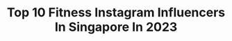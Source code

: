 ---
title: Top 10 Fitness Instagram Influencers In Singapore In 2023
description: >-
  Find top fitness Instagram influencers in Singapore in 2023. Most popular hashtags: #fitness #gym #japan #travel.
platform: Instagram
hits: 20
text_top: Analyze the best Instagram profiles on inBeat.
text_bottom: inBeat has 20 Instagram influencers like this in Singapore for you to pitch.
profiles:
  - username: "whathebronte"
    fullname: >-
      Danil Palma
    bio: >-
      ✖️ Lifestyle | Travel | Fitness 📍 Singapore ✉️ contact@danilpalma.com
    location: "Singapore"
    followers: 78810
    engagement: 326
    commentsToLikes: 0.011725
    id: ck5hdxfebpvl90i11tbrvfx1s
    verified: false
    hashtags: "#uipsingapore, #halloween, #halloweenmakeup, #airnzbungychallenge"
  - username: "jmeteo"
    fullname: >-
      Jaime Teo
    bio: >-
      Digital Content Creator Fitness/Arts Enthusiast Entrepreneur For enquiries pls email thisisjmeteo@gmail.com
    location: "Singapore"
    followers: 117482
    engagement: 120
    commentsToLikes: 0.023081
    id: ck8wgf87dh8on0j78z4hexpjv
    verified: true
    hashtags: "#schoolhols, #tokyo, #fun, #feelingblessed"
  - username: "aimeechengbradshaw"
    fullname: >-
      Aimee Cheng-Bradshaw
    bio: >-
      ✨British-Chinese 🐝Fashion, beauty, fitness ⭒☽ mental health | psychology 🧠
    location: "Singapore"
    followers: 114797
    engagement: 311
    commentsToLikes: 0.011660
    id: ck55jn7nsxd3r0i11s2wl5m3n
    verified: true
    hashtags: "#ad, #ilovesilkygirl, #sp, #diorholidays"
  - username: "rachelwongggg"
    fullname: >-
      Rachel Wong
    bio: >-
      💜 BEAUTY . FITNESS . LIFESTYLE . DOGS 🐾 〰️ Host | Livestream ✉️ rachelwongg@hotmail.com
    location: "Singapore"
    followers: 41430
    engagement: 224
    commentsToLikes: 0.017592
    id: ck5zvedfd42qt0i140vr1e7tp
    verified: false
    hashtags: "#sato, #johnfriedasg, #hairmeout, #folligrow"
  - username: "paulfosterrr"
    fullname: >-
      Paul Foster
    bio: >-
      Singaporean 🇸🇬 He/Him ♂️ Host🎙️ Actor 🎬 Model 📷 Fitness 💪🏻 Food 🍴 Travel 🛩️ Charity 💞 Eco Conscious Citizen 🌏
    location: "Singapore"
    followers: 37701
    engagement: 124
    commentsToLikes: 0.035327
    id: ck5bzgi1jr3hz0i11m5lwqyhc
    verified: true
    hashtags: "#fosterthelove, #supportlocal, #abandonedsingapore, #paypalgiveback"
  - username: "thatmomoffour"
    fullname: >-
      Dawn Sim
    bio: >-
      Ambassador: @lululemonsg @sport_singapore @skypremiumsg Co-founder @trium.fitness 📧: thatmomoffour.work@gmail.com
    location: "Singapore"
    followers: 50588
    engagement: 945
    commentsToLikes: 0.008265
    id: ck5qd6i52u1v70i11vuu501jc
    verified: false
    hashtags: "#sgig, #giveawaysingapore, #giveawaysg, #sggiveaway"
  - username: "seowie"
    fullname: >-
      Shaun Michael Seow
    bio: >-
      🇸🇬🇳🇱🏃‍♂️🏋🏼‍♂️ Hybrid Athlete: Run, Lift, Jump 📈 Finance, Trader, DeFi, eComm 📸 Commercial Model 📚 BBA @sgsmu ⬇️ Website/Email for Business
    location: "Singapore"
    followers: 78971
    engagement: 61
    commentsToLikes: 0.009876
    id: ck8tawy18texb0j783l3vrpsc
    verified: false
    hashtags: "#health, #gym, #fitness, #diet"
  - username: "nattylifts"
    fullname: >-
      Natalie | Fitness & Lifestyle
    bio: >-
      Creator 🇭🇰🇸🇬 💌nattylifts@gmail.com #workoutwithnatty #tagteamhustle ACE CPT/Bootcamp Travel inspo @slaycaydiaries Link for codes & more info ⬇️
    location: "Singapore"
    followers: 28055
    engagement: 33
    commentsToLikes: 0.315966
    id: ck5zzflbdbn510i14q7s295bs
    verified: false
    hashtags: "#fitnessmotivation, #travel, #nattyliftsabroad, #fitness"
  - username: "jonbyjonsam"
    fullname: >-
      Jonsam
    bio: >-
      Animals have my heart 🐾 “Of course it’s happening inside your head, but why on Earth should that mean it’s not real?”
    location: "Singapore"
    followers: 15865
    engagement: 948
    commentsToLikes: 0.022542
    id: ck0w6auwr7ous0i19pqq0ci1c
    verified: false
    hashtags: "#adoptdontshop, #beachboy, #beachbody, #wkstempledogs"
  - username: "paulgoor"
    fullname: >-
      Paul Gor 🇹🇼🇭🇰
    bio: >-
      Business: 61268850 Roy PTPro: 68263936 @rhinotec_sports_club athlete 折扣碼paulgor 2019 WNBF PRO SHOW 2nd🥈 2019 WNBF SG Overall 2019 IFBB NATURAL 3rd🏆
    location: "Singapore"
    followers: 69256
    engagement: 162
    commentsToLikes: 0.003476
    id: ck5zroscbwzc10i145mmexlmw
    verified: false
    hashtags: "#wnbf, #bolawfamily, #gym, #paul"
---